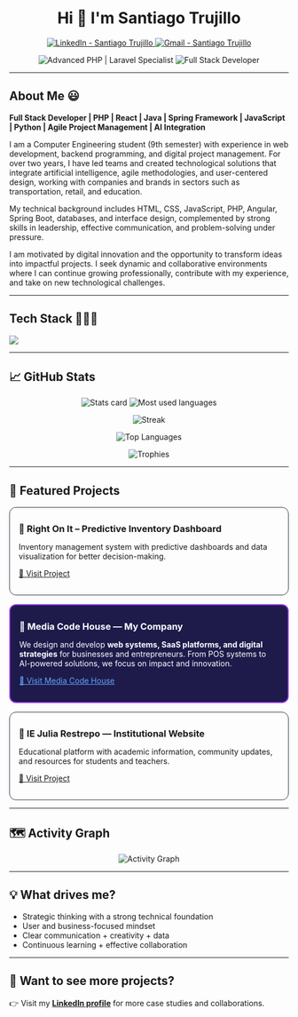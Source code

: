 <h1 align="center">Hi 👋 I'm Santiago Trujillo</h1>

<p align="center">
  <a href="https://www.linkedin.com/in/santiagotrujillo05" target="_blank">
    <img src="https://img.shields.io/badge/LinkedIn-0077B5?style=for-the-badge&logo=linkedin&logoColor=white" alt="LinkedIn - Santiago Trujillo"/>
  </a>
  <a href="mailto:trujillosantiago344@gmail.com" target="_blank">
    <img src="https://img.shields.io/badge/Gmail-D14836?style=for-the-badge&logo=gmail&logoColor=white" alt="Gmail - Santiago Trujillo"/>
  </a>
</p>

<p align="center">
  <!-- Experience tags -->
  <img src="https://img.shields.io/badge/Advanced%20PHP-Laravel%20Specialist-777BB4?style=for-the-badge&logo=php&logoColor=white" alt="Advanced PHP | Laravel Specialist"/>
  <img src="https://img.shields.io/badge/Full--Stack-Developer-0ea5e9?style=for-the-badge&logo=visualstudiocode&logoColor=white" alt="Full Stack Developer"/>
</p>

---

## About Me 😃

**Full Stack Developer | PHP | React | Java | Spring Framework | JavaScript | Python | Agile Project Management | AI Integration**

I am a Computer Engineering student (9th semester) with experience in web development, backend programming, and digital project management. For over two years, I have led teams and created technological solutions that integrate artificial intelligence, agile methodologies, and user-centered design, working with companies and brands in sectors such as transportation, retail, and education.

My technical background includes HTML, CSS, JavaScript, PHP, Angular, Spring Boot, databases, and interface design, complemented by strong skills in leadership, effective communication, and problem-solving under pressure.

I am motivated by digital innovation and the opportunity to transform ideas into impactful projects. I seek dynamic and collaborative environments where I can continue growing professionally, contribute with my experience, and take on new technological challenges.

---

## Tech Stack 👨🏻‍💻
<p align="left">
  <a href="https://skillicons.dev" target="_blank">
    <img src="https://skillicons.dev/icons?i=html,css,js,ts,react,angular,php,laravel,java,spring,py,nodejs,express,mysql,postgres,sqlite,docker,git,github,postman,vscode,linux&perline=12" />
  </a>
</p>

---

## 📈 GitHub Stats

<p align="center">
  <img src="https://github-profile-summary-cards.vercel.app/api/cards/stats?username=santiagotrujillo05&theme=tokyonight" alt="Stats card" />
  <img src="https://github-profile-summary-cards.vercel.app/api/cards/most-commit-language?username=santiagotrujillo05&theme=tokyonight" alt="Most used languages" />
</p>

<p align="center">
  <img src="https://streak-stats.demolab.com?user=santiagotrujillo05&theme=tokyonight&hide_border=false" alt="Streak" />
</p>

<p align="center">
  <img src="https://github-readme-stats.vercel.app/api/top-langs/?username=santiagotrujillo05&layout=compact&theme=tokyonight&hide_border=false" alt="Top Languages" />
</p>

<p align="center">
  <img src="https://github-profile-trophy.vercel.app/?username=santiagotrujillo05&theme=onestar&no-frame=true&row=1&column=7" alt="Trophies" />
</p>

---

## 🌟 Featured Projects

<div style="display:flex; flex-wrap:wrap; gap:16px;">

  <!-- Right On It -->
  <div style="flex:1 1 320px; min-width:280px; max-width:520px; border:1px solid #2d3748; border-radius:12px; padding:16px;">
    <h3 style="margin:12px 0 8px;">🎯 Right On It – Predictive Inventory Dashboard</h3>
    <p>Inventory management system with predictive dashboards and data visualization for better decision-making.</p>
    <p>
      <a href="https://www.rightonitcorp.com" target="_blank">🔗 Visit Project</a>
    </p>
  </div>

  <!-- Media Code House (highlight) -->
  <div style="flex:1 1 320px; min-width:280px; max-width:520px; border:2px solid #9333ea; border-radius:12px; padding:16px; background:#1e1b4b; color:white;">
    <h3 style="margin:12px 0 8px;">🚀 Media Code House — My Company</h3>
    <p>We design and develop <strong>web systems, SaaS platforms, and digital strategies</strong> for businesses and entrepreneurs. From POS systems to AI-powered solutions, we focus on impact and innovation.</p>
    <p>
      <a href="https://www.mediacodehouse.com" target="_blank" style="color:#60a5fa;">🔗 Visit Media Code House</a>
    </p>
  </div>

  <!-- IE Julia Restrepo -->
  <div style="flex:1 1 320px; min-width:280px; max-width:520px; border:1px solid #2d3748; border-radius:12px; padding:16px;">
    <h3 style="margin:12px 0 8px;">🏫 IE Julia Restrepo — Institutional Website</h3>
    <p>Educational platform with academic information, community updates, and resources for students and teachers.</p>
    <p>
      <a href="https://www.iejuliarestrepo.edu.co" target="_blank">🔗 Visit Project</a>
    </p>
  </div>

</div>

---

## 🗺️ Activity Graph
<p align="center">
  <img src="https://github-readme-activity-graph.vercel.app/graph?username=santiagotrujillo05&custom_title=Recent%20Activity&theme=tokyo-night&hide_border=true" alt="Activity Graph"/>
</p>

---

## 💡 What drives me?

- Strategic thinking with a strong technical foundation  
- User and business-focused mindset  
- Clear communication + creativity + data  
- Continuous learning + effective collaboration  

---

## 🔗 Want to see more projects?
👉 Visit my **[LinkedIn profile](https://www.linkedin.com/in/santiagotrujillo05)** for more case studies and collaborations.
